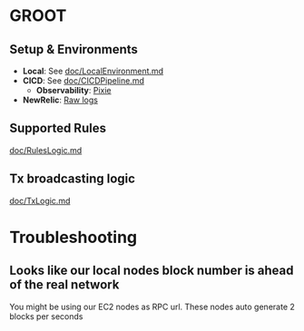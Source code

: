 # GROOT

## Setup & Environments

- **Local**: See [doc/LocalEnvironment.md](https://github.com/thisisarchimedes/Groot/blob/main/doc/LocalEnvironment.md)
- **CICD**: See [doc/CICDPipeline.md](https://github.com/thisisarchimedes/Groot/blob/main/doc/CICDPipeline.md)
  - **Observability**: [Pixie](https://github.com/thisisarchimedes/Groot/blob/main/doc/K8sObservability.md)
- **NewRelic**: [Raw logs](https://onenr.io/0Bj3XDql2QX)

## Supported Rules

[doc/RulesLogic.md](https://github.com/thisisarchimedes/Groot/blob/main/doc/RulesLogic.md)


## Tx broadcasting logic

[doc/TxLogic.md](https://github.com/thisisarchimedes/Groot/blob/main/doc/TxLogic.md)

# Troubleshooting

## Looks like our local nodes block number is ahead of the real network
You might be using our EC2 nodes as RPC url. These nodes auto generate 2 blocks per seconds
